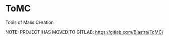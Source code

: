 ToMC
====

Tools of Mass Creation

NOTE: PROJECT HAS MOVED TO GITLAB:
https://gitlab.com/Blastra/ToMC/
